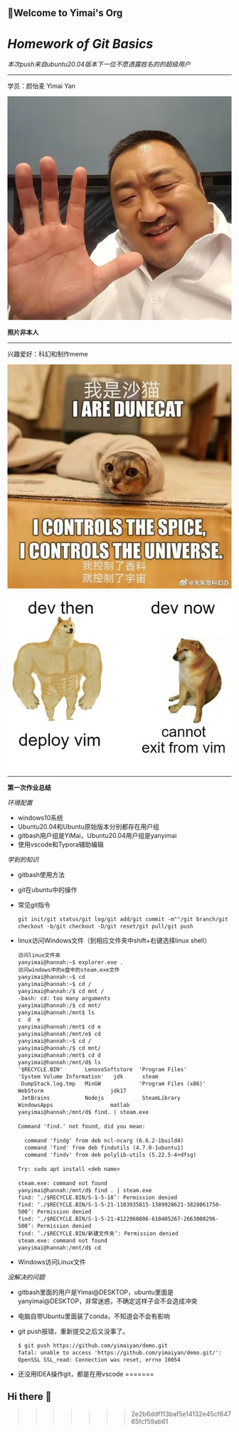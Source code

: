 ## 👋Welcome to Yimai's Org

# _Homework of Git Basics_

_本次push来自ubuntu20.04版本下一位不愿透露姓名的的超级用户_

***

学员：颜怡麦 Yimai Yan

![照片不是本人](../png/11.jpg)

**照片非本人**

***

兴趣爱好：科幻和制作meme

![科幻meme](../png/12.jpg)

![meme](../png/13.jpg)

***

**第一次作业总结**

_环境配置_

* windows10系统
* Ubuntu20.04和Ubuntu原始版本分别都存在用户组
* gitbash用户组是YiMai，Ubuntu20.04用户组是yanyimai
* 使用vscode和Typora辅助编辑

_学到的知识_

* gitbash使用方法

* git在ubuntu中的操作

* 常见git指令

  ```
  git init/git status/git log/git add/git commit -m""/git branch/git checkout -b/git checkout -D/git reset/git pull/git push
  ```

* linux访问Windows文件（到相应文件夹中shift+右键选择linux shell）

  ```
  访问linux文件夹
  yanyimai@hannah:~$ explorer.exe .
  访问windows中的e盘中的steam.exe文件
  yanyimai@hannah:~$ cd
  yanyimai@hannah:~$ cd /
  yanyimai@hannah:/$ cd mnt /
  -bash: cd: too many arguments
  yanyimai@hannah:/$ cd mnt/
  yanyimai@hannah:/mnt$ ls
  c  d  e
  yanyimai@hannah:/mnt$ cd e
  yanyimai@hannah:/mnt/e$ cd
  yanyimai@hannah:~$ cd /
  yanyimai@hannah:/$ cd mnt/
  yanyimai@hannah:/mnt$ cd d
  yanyimai@hannah:/mnt/d$ ls
  '$RECYCLE.BIN'       LenovoSoftstore  'Program Files'        'System Volume Information'   jdk      steam
   DumpStack.log.tmp   MinGW            'Program Files (x86)'   WebStorm                     jdk17
   JetBrains           Nodejs            SteamLibrary           WindowsApps                  matlab
  yanyimai@hannah:/mnt/d$ find. | steam.exe
  
  Command 'find.' not found, did you mean:
  
    command 'findg' from deb ncl-ncarg (6.6.2-1build4)
    command 'find' from deb findutils (4.7.0-1ubuntu1)
    command 'findv' from deb polylib-utils (5.22.5-4+dfsg)
  
  Try: sudo apt install <deb name>
  
  steam.exe: command not found
  yanyimai@hannah:/mnt/d$ find . | steam.exe
  find: ‘./$RECYCLE.BIN/S-1-5-18’: Permission denied
  find: ‘./$RECYCLE.BIN/S-1-5-21-1103935815-1389928621-3828061750-500’: Permission denied
  find: ‘./$RECYCLE.BIN/S-1-5-21-4122960806-610405267-2663008296-500’: Permission denied
  find: ‘./$RECYCLE.BIN/新建文件夹’: Permission denied
  steam.exe: command not found
  yanyimai@hannah:/mnt/d$ cd
  ```

  

* Windows访问Linux文件

_没解决的问题_

* gitbash里面的用户是Yimai@DESKTOP，ubuntu里面是yanyimai@DESKTOP，非常迷惑，不确定这样子会不会造成冲突

* 电脑自带Ubuntu里面装了conda，不知道会不会有影响

* git push报错，重新提交之后又没事了。

  ```
  $ git push https://github.com/yimaiyan/demo.git
  fatal: unable to access 'https://github.com/yimaiyan/demo.git/': OpenSSL SSL_read: Connection was reset, errno 10054
  ```



* 还没用IDEA操作git，都是在用vscode
=======
## Hi there 👋

<!--

**Here are some ideas to get you started:**

🙋‍♀️ A short introduction - what is your organization all about?
🌈 Contribution guidelines - how can the community get involved?
👩‍💻 Useful resources - where can the community find your docs? Is there anything else the community should know?
🍿 Fun facts - what does your team eat for breakfast?
🧙 Remember, you can do mighty things with the power of [Markdown](https://docs.github.com/github/writing-on-github/getting-started-with-writing-and-formatting-on-github/basic-writing-and-formatting-syntax)
-->
>>>>>>> 2e2b6ddf113baf5e14132e45cf64765fcf59ab61
